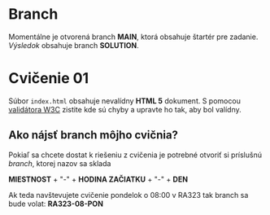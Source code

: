 # Branch
Momentálne je otvorená branch __MAIN__, ktorá obsahuje štartér pre zadanie. _Výsledok_ obsahuje branch  __SOLUTION__.

# Cvičenie 01

Súbor `index.html` obsahuje nevalídny __HTML 5__ dokument. S pomocou [validátora W3C](https://validator.w3.org/#validate_by_input) zistite kde sú chyby a upravte ho tak, aby bol valídny.

## Ako nájsť branch môjho cvičnia?
Pokiaľ sa chcete dostat k riešeniu z cvičenia je potrebné otvoriť si príslušnú _branch_, ktorej nazov sa sklada

__MIESTNOST__ + "-" + __HODINA ZAČIATKU__ + "-" + __DEN__

Ak teda navštevujete cvičenie pondelok o 08:00 v RA323 tak branch sa bude volat: __RA323-08-PON__